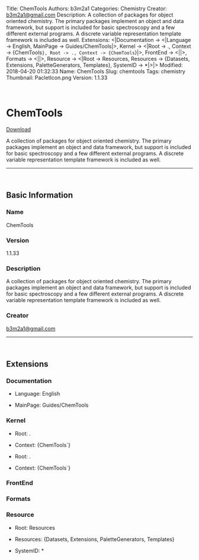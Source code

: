 Title: ChemTools
Authors: b3m2a1
Categories: Chemistry
Creator: b3m2a1@gmail.com
Description: A collection of packages for object oriented chemistry.   The primary packages implement an object and data framework, but support is included for basic spectroscopy and a few different external programs.   A discrete variable representation template framework is included as well.
Extensions: <|Documentation -> <|Language -> English, MainPage -> Guides/ChemTools|>, Kernel -> <|Root -> ., Context -> {ChemTools`}, Root -> ., Context -> {ChemTools`}|>, FrontEnd -> <||>, Formats -> <||>, Resource -> <|Root -> Resources, Resources -> {Datasets, Extensions, PaletteGenerators, Templates}, SystemID -> *|>|>
Modified: 2018-04-20 01:32:33
Name: ChemTools
Slug: chemtools
Tags: chemistry
Thumbnail: PacletIcon.png
Version: 1.1.33

<a id="chemtools" style="width:0;height:0;margin:0;padding:0;">&zwnj;</a>

# ChemTools

[Download](Paclets/ChemTools-1.1.33.paclet)

A collection of packages for object oriented chemistry.
  The primary packages implement an object and data framework, but support is included for basic spectroscopy and a few different external programs.
  A discrete variable representation template framework is included as well.

---

<a id="basic-information" style="width:0;height:0;margin:0;padding:0;">&zwnj;</a>

## Basic Information

### Name

ChemTools

### Version

1.1.33

### Description

A collection of packages for object oriented chemistry.
  The primary packages implement an object and data framework, but support is included for basic spectroscopy and a few different external programs.
  A discrete variable representation template framework is included as well.

### Creator

b3m2a1@gmail.com

---

<a id="extensions" style="width:0;height:0;margin:0;padding:0;">&zwnj;</a>

## Extensions

### Documentation

* Language: English

* MainPage: Guides/ChemTools

### Kernel

* Root: .

* Context: {ChemTools`}

* Root: .

* Context: {ChemTools`}

### FrontEnd

### Formats

### Resource

* Root: Resources

* Resources: {Datasets, Extensions, PaletteGenerators, Templates}

* SystemID: *